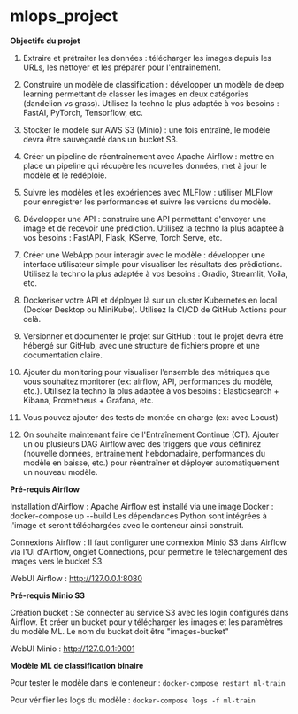# mlops_project

**Objectifs du projet**

1. Extraire et prétraiter les données : télécharger les images depuis les URLs, les nettoyer et les préparer pour l'entraînement.

2. Construire un modèle de classification : développer un modèle de deep learning permettant de classer les images en deux catégories (dandelion vs grass). Utilisez la techno la plus adaptée à vos besoins : FastAI, PyTorch, Tensorflow, etc.

3. Stocker le modèle sur AWS S3 (Minio) : une fois entraîné, le modèle devra être sauvegardé dans un bucket S3.

4. Créer un pipeline de réentraînement avec Apache Airflow : mettre en place un
pipeline qui récupère les nouvelles données, met à jour le modèle et le redéploie.

5. Suivre les modèles et les expériences avec MLFlow : utiliser MLFlow pour enregistrer les performances et suivre les versions du modèle.

6. Développer une API : construire une API permettant d'envoyer une image et de
recevoir une prédiction. Utilisez la techno la plus adaptée à vos besoins : FastAPI, Flask, KServe, Torch Serve, etc.

7. Créer une WebApp pour interagir avec le modèle : développer une interface
utilisateur simple pour visualiser les résultats des prédictions. Utilisez la techno la plus adaptée à vos besoins : Gradio, Streamlit, Voila, etc.

8. Dockeriser votre API et déployer là sur un cluster Kubernetes en local (Docker Desktop ou MiniKube). Utilisez la CI/CD de GitHub Actions pour celà.

9. Versionner et documenter le projet sur GitHub : tout le projet devra être hébergé sur GitHub, avec une structure de fichiers propre et une documentation claire.

10. Ajouter du monitoring pour visualiser l’ensemble des métriques que vous souhaitez monitorer (ex: airflow, API, performances du modèle, etc.). Utilisez la techno la plus adaptée à vos besoins : Elasticsearch + Kibana, Prometheus + Grafana, etc.

11. Vous pouvez ajouter des tests de montée en charge (ex: avec Locust)

12. On souhaite maintenant faire de l'Entraînement Continue (CT). Ajouter un ou plusieurs DAG Airflow avec des triggers que vous définirez (nouvelle données, entrainement hebdomadaire, performances du modèle en baisse, etc.) pour réentraîner et déployer automatiquement un nouveau modèle.


**Pré-requis Airflow**

Installation d'Airflow :
Apache Airflow est installé via une image Docker : docker-compose up --build
Les dépendances Python sont intégrées à l'image et seront téléchargées avec le conteneur ainsi construit.

Connexions Airflow :
Il faut configurer une connexion Minio S3 dans Airflow via l'UI d'Airflow, onglet Connections, pour permettre le téléchargement des images vers le bucket S3.

WebUI Airflow : http://127.0.0.1:8080


**Pré-requis Minio S3**

Création bucket :
Se connecter au service S3 avec les login configurés dans Airflow. Et créer un bucket pour y télécharger les images et les paramètres du modèle ML.
Le nom du bucket doit être "images-bucket"

WebUI Minio : http://127.0.0.1:9001  


**Modèle ML de classification binaire**

Pour tester le modèle dans le conteneur :
`docker-compose restart ml-train`

Pour vérifier les logs du modèle :
`docker-compose logs -f ml-train`
